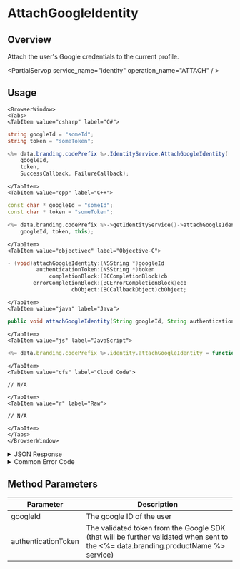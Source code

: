 # AttachGoogleIdentity
## Overview
Attach the user's Google credentials to the current profile.



<PartialServop service_name="identity" operation_name="ATTACH" / >

## Usage

```mdx-code-block
<BrowserWindow>
<Tabs>
<TabItem value="csharp" label="C#">
```

```csharp
string googleId = "someId";
string token = "someToken";

<%= data.branding.codePrefix %>.IdentityService.AttachGoogleIdentity(
    googleId,
    token,
    SuccessCallback, FailureCallback);
```

```mdx-code-block
</TabItem>
<TabItem value="cpp" label="C++">
```

```cpp
const char * googleId = "someId";
const char * token = "someToken";

<%= data.branding.codePrefix %>->getIdentityService()->attachGoogleIdentity(
    googleId, token, this);
```

```mdx-code-block
</TabItem>
<TabItem value="objectivec" label="Objective-C">
```

```objectivec
- (void)attachGoogleIdentity:(NSString *)googleId
         authenticationToken:(NSString *)token
             completionBlock:(BCCompletionBlock)cb
        errorCompletionBlock:(BCErrorCompletionBlock)ecb
                    cbObject:(BCCallbackObject)cbObject;
```

```mdx-code-block
</TabItem>
<TabItem value="java" label="Java">
```

```java
public void attachGoogleIdentity(String googleId, String authenticationToken, IServerCallback callback)
```

```mdx-code-block
</TabItem>
<TabItem value="js" label="JavaScript">
```

```javascript
<%= data.branding.codePrefix %>.identity.attachGoogleIdentity = function(googleId, authenticationToken, callback)
```

```mdx-code-block
</TabItem>
<TabItem value="cfs" label="Cloud Code">
```

```cfscript
// N/A
```

```mdx-code-block
</TabItem>
<TabItem value="r" label="Raw">
```

```cfscript
// N/A
```

```mdx-code-block
</TabItem>
</Tabs>
</BrowserWindow>
```

<details>
<summary>JSON Response</summary>

```json
{
    "status" : 200,
    "data" : null
}
```
</details>

<details>
<summary>Common Error Code</summary>

### Status Codes
Code | Name | Description
---- | ---- | -----------
40211 | DUPLICATE_IDENTITY_TYPE | Returned when trying to attach an identity type that already exists for that profile. For instance you can have only one Google identity for a profile.
40212 | MERGE_PROFILES | Returned when trying to attach an identity type that would result in two profiles being merged into one (for instance an anonymous account and a Google account).

</details>


## Method Parameters
Parameter | Description
--------- | -----------
googleId | The google ID of the user
authenticationToken | The validated token from the Google SDK (that will be further validated when sent to the <%= data.branding.productName %> service)



